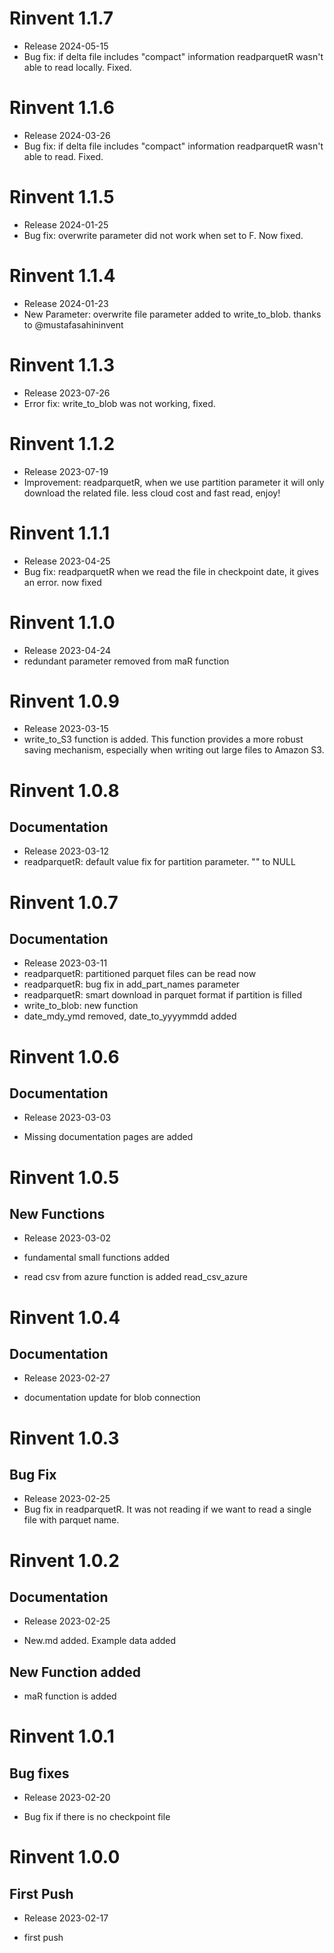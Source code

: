 # Rinvent 1.1.7
- Release 2024-05-15
- Bug fix: if delta file includes "compact" information readparquetR wasn't able to read locally. Fixed.

# Rinvent 1.1.6
- Release 2024-03-26
- Bug fix: if delta file includes "compact" information readparquetR wasn't able to read. Fixed.

# Rinvent 1.1.5
- Release 2024-01-25
- Bug fix: overwrite parameter did not work when set to F. Now fixed.

# Rinvent 1.1.4
- Release 2024-01-23
- New Parameter: overwrite file parameter added to write_to_blob. thanks to @mustafasahininvent 

# Rinvent 1.1.3
- Release 2023-07-26
- Error fix: write_to_blob was not working, fixed. 

# Rinvent 1.1.2
- Release 2023-07-19
- Improvement: readparquetR, when we use partition parameter it will only download the related file. less cloud cost and fast read, enjoy! 

# Rinvent 1.1.1
- Release 2023-04-25
- Bug fix: readparquetR when we read the file in checkpoint date, it gives an error. now fixed 

# Rinvent 1.1.0
- Release 2023-04-24
- redundant parameter removed from maR function

# Rinvent 1.0.9
- Release 2023-03-15
- write_to_S3 function is added. This function provides a more robust saving mechanism, especially when writing out large files to Amazon S3.

# Rinvent 1.0.8

## Documentation

* Release 2023-03-12
* readparquetR: default value fix for partition parameter. "" to NULL


# Rinvent 1.0.7

## Documentation

* Release 2023-03-11
* readparquetR: partitioned parquet files can be read now
* readparquetR: bug fix in add_part_names parameter
* readparquetR: smart download in parquet format if partition is filled
* write_to_blob: new function
* date_mdy_ymd removed, date_to_yyyymmdd added

# Rinvent 1.0.6

## Documentation

* Release 2023-03-03

* Missing documentation pages are added

# Rinvent 1.0.5

## New Functions

* Release 2023-03-02

* fundamental small functions added

* read csv from azure function is added read_csv_azure

# Rinvent 1.0.4

## Documentation

* Release 2023-02-27

* documentation update for blob connection

# Rinvent 1.0.3

## Bug Fix

- Release 2023-02-25
- Bug fix in readparquetR. It was not reading if we want to read a single file with parquet name.


# Rinvent 1.0.2

## Documentation

* Release 2023-02-25

* New.md added. Example data added

## New Function added

* maR function is added


# Rinvent 1.0.1

## Bug fixes

* Release 2023-02-20

* Bug fix if there is no checkpoint file


# Rinvent 1.0.0

## First Push

* Release 2023-02-17

* first push
